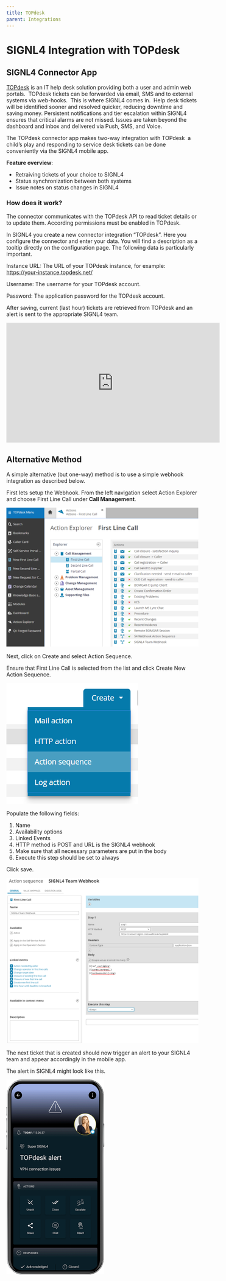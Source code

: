 ```yaml
---
title: TOPdesk
parent: Integrations
---
```


# SIGNL4 Integration with TOPdesk

## SIGNL4 Connector App

[TOPdesk](https://www.topdesk.com/) is an IT help desk solution providing both a user and admin web portals.  TOPdesk tickets can be forwarded via email, SMS and to external systems via web-hooks.  This is where SIGNL4 comes in.  Help desk tickets will be identified sooner and resolved quicker, reducing downtime and saving money. Persistent notifications and tier escalation within SIGNL4 ensures that critical alarms are not missed. Issues are taken beyond the dashboard and inbox and delivered via Push, SMS, and Voice.

The TOPdesk connector app makes two-way integration with TOPdesk  a child’s play and responding to service desk tickets can be done conveniently via the SIGNL4 mobile app.

**Feature overview**:
- Retraiving tickets of your choice to SIGNL4
- Status synchronization between both systems
- Issue notes on status changes in SIGNL4

### How does it work?

The connector communicates with the TOPdesk API to read ticket details or to update them. According permissions must be enabled in TOPdesk.

In SIGNL4 you create a new connector integration “TOPdesk”. Here you configure the connector and enter your data. You will find a description as a tooltip directly on the configuration page. The following data is particularly important.

Instance URL: The URL of your TOPdesk instance, for example: https://your-instance.topdesk.net/

Username: The username for your TOPdesk account.

Password: The application password for the TOPdesk account.

After saving, current (last hour) tickets are retrieved from TOPdesk and an alert is sent to the appropriate SIGNL4 team.

<iframe width="560" height="315" src="https://www.youtube-nocookie.com/embed/zaWgjGCcfI8?si=ftWQgbkaSPaNVMlZ" title="YouTube video player" frameborder="0" allow="accelerometer; autoplay; clipboard-write; encrypted-media; gyroscope; picture-in-picture; web-share" referrerpolicy="strict-origin-when-cross-origin" allowfullscreen></iframe>

## Alternative Method

A simple alternative (but one-way) method is to use a simple webhook integration as described below.

First lets setup the Webhook. From the left navigation select Action Explorer and choose First Line Call under **Call Management**.

![TOPdesk First Line](topdesk-first-line.png)

Next, click on Create and select Action Sequence.

Ensure that First Line Call is selected from the list and click Create New Action Sequence.

![TOPdesk Action Sequence](topdesk-action-sequence.png)

Populate the following fields:
1. Name
2. Availability options
3. Linked Events
4. HTTP method is POST and URL is the SIGNL4 webhook
5. Make sure that all necessary parameters are put in the body
6. Execute this step should be set to always

Click save.

![Topdesk Webhook](topdesk-webhook.png)

The next ticket that is created should now trigger an alert to your SIGNL4 team and appear accordingly in the mobile app.

The alert in SIGNL4 might look like this.

![SIGNL4 Alert](signl4-topdesk.png)
